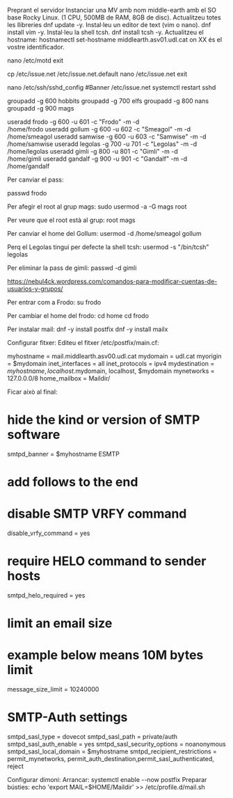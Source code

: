 Preprant el servidor
Instanciar una MV amb nom middle-earth amb el SO base Rocky Linux. (1 CPU, 500MB de RAM, 8GB de disc).
Actualitzeu totes les llibreries dnf update -y.
Instal·leu un editor de text (vim o nano). dnf install vim -y.
Instal·leu la shell tcsh. dnf install tcsh -y.
Actualitzeu el hostname: hostnamectl set-hostname middlearth.asv01.udl.cat on XX és el vostre identificador.

nano /etc/motd
exit


cp /etc/issue.net /etc/issue.net.default
nano /etc/issue.net
exit

nano /etc/ssh/sshd_config
#Banner /etc/issue.net
systemctl restart sshd

groupadd -g 600 hobbits
groupadd -g 700 elfs
groupadd -g 800 nans
groupadd -g 900 mags


useradd frodo -g 600 -u 601 -c "Frodo" -m -d\
 /home/frodo
useradd gollum -g 600 -u 602 -c "Smeagol" -m -d\
 /home/smeagol
useradd samwise -g 600 -u 603 -c "Samwise" -m -d\
 /home/samwise
useradd legolas -g 700 -u 701 -c "Legolas" -m -d\
 /home/legolas
useradd gimli -g 800 -u 801 -c "Gimli" -m -d\
 /home/gimli
useradd gandalf -g 900 -u 901 -c "Gandalf" -m -d\
 /home/gandalf

Per canviar el pass:

passwd frodo


Per afegir el root al grup mags:
sudo usermod -a -G mags root

Per veure que el root està al grup:
root mags

Per canviar el home del Gollum:
usermod -d /home/smeagol gollum

Perq el Legolas tingui per defecte la shell tcsh:
usermod -s "/bin/tcsh" legolas

Per eliminar la pass de gimli:
passwd -d gimli

https://nebul4ck.wordpress.com/comandos-para-modificar-cuentas-de-usuarios-y-grupos/


Per entrar com a Frodo:
su frodo

Per cambiar el home del frodo:
cd home
cd frodo

Per instalar mail:
dnf -y install postfix
dnf -y install mailx

Configurar fitxer:
Editeu el fitxer /etc/postfix/main.cf:

myhostname = mail.middlearth.asv00.udl.cat
mydomain = udl.cat
myorigin = $mydomain
inet_interfaces = all
inet_protocols = ipv4
mydestination = $myhostname, localhost.$mydomain, localhost, $mydomain
mynetworks = 127.0.0.0/8
home_mailbox = Maildir/

Ficar això al final:
# hide the kind or version of SMTP software
smtpd_banner = $myhostname ESMTP

# add follows to the end
# disable SMTP VRFY command
disable_vrfy_command = yes

# require HELO command to sender hosts
smtpd_helo_required = yes

# limit an email size
# example below means 10M bytes limit
message_size_limit = 10240000

# SMTP-Auth settings
smtpd_sasl_type = dovecot
smtpd_sasl_path = private/auth
smtpd_sasl_auth_enable = yes
smtpd_sasl_security_options = noanonymous
smtpd_sasl_local_domain = $myhostname
smtpd_recipient_restrictions = permit_mynetworks, permit_auth_destination,permit_sasl_authenticated, reject

Configurar dimoni:
Arrancar: systemctl enable --now postfix
Preparar bústies: echo 'export MAIL=$HOME/Maildir' >> /etc/profile.d/mail.sh


